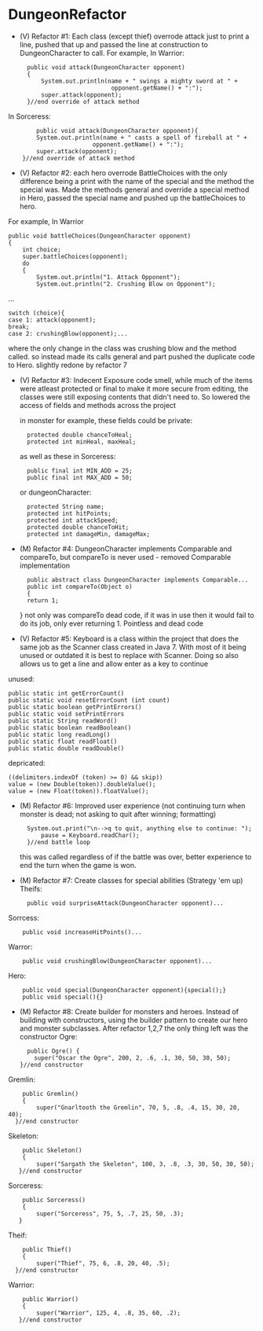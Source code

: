 # DungeonRefactor
- (V) Refactor #1: Each class (except thief) overrode attack just to print a line, pushed that up and passed the line at construction to DungeonCharacter to call.
For example, 
In Warrior:

		public void attack(DungeonCharacter opponent)
		{
			System.out.println(name + " swings a mighty sword at " +
								opponent.getName() + ":");
			super.attack(opponent);
		}//end override of attack method
In Sorceress:
	
			public void attack(DungeonCharacter opponent){
			System.out.println(name + " casts a spell of fireball at " +
							opponent.getName() + ":");
			super.attack(opponent);
		}//end override of attack method


- (V) Refactor #2: each hero overrode BattleChoices with the only difference being a print with the name of the special and the method the special was. Made the methods general and override a special method in Hero, passed the special name and pushed up the battleChoices to hero.

For example, 
In Warrior

	public void battleChoices(DungeonCharacter opponent)
	{
		int choice;
		super.battleChoices(opponent);
		do
		{
		    System.out.println("1. Attack Opponent");
		    System.out.println("2. Crushing Blow on Opponent");
...

	switch (choice){
	case 1: attack(opponent);
	break;
	case 2: crushingBlow(opponent);...
where the only change in the class was crushing blow and the method called. so instead made its calls general and part pushed the duplicate code to Hero. slightly redone by refactor 7


- (V) Refactor #3: Indecent Exposure code smell, while much of the items were atleast protected or final to make it more secure from editing, the classes were still exposing contents that didn't need to. So lowered the access of fields and methods across the project

  in monster for example, these fields could be private:
  
  		protected double chanceToHeal;
		protected int minHeal, maxHeal; 
  
  as well as these in Sorceress:
  
  		public final int MIN_ADD = 25;
		public final int MAX_ADD = 50;
  
  or dungeonCharacter:
  
  		protected String name;
  		protected int hitPoints;
  		protected int attackSpeed;
  		protected double chanceToHit;
  		protected int damageMin, damageMax;
  
- (M) Refactor #4: DungeonCharacter implements Comparable and compareTo, but compareTo is never used - removed Comparable implementation

		public abstract class DungeonCharacter implements Comparable...
		public int compareTo(Object o)
		{
		return 1;
	}
not only was compareTo dead code, if it was in use then it would fail to do its job, only ever returning 1. Pointless and dead code

- (V) Refactor #5: Keyboard is a class within the project that does the same job as the Scanner class created in Java 7. With most of it being unused or outdated it is best to replace with Scanner. Doing so also allows us to get a line and allow enter as a key to continue

unused:

	public static int getErrorCount()
	public static void resetErrorCount (int count)
	public static boolean getPrintErrors()
	public static void setPrintErrors
	public static String readWord()
	public static boolean readBoolean()
	public static long readLong()
	public static float readFloat()
	public static double readDouble()

depricated:

	((delimiters.indexOf (token) >= 0) && skip))
	value = (new Double(token)).doubleValue();
	value = (new Float(token)).floatValue();

- (M) Refactor #6: Improved user experience (not continuing turn when monster is dead; not asking to quit after winning; formatting)

		System.out.print("\n-->q to quit, anything else to continue: ");
			pause = Keyboard.readChar();
		}//end battle loop
    this was called regardless of if the battle was over, better experience to end the turn when the game is won.
- (M) Refactor #7: Create classes for special abilities (Strategy 'em up)
Theifs: 

		public void surpriseAttack(DungeonCharacter opponent)...
Sorrcess: 

		public void increaseHitPoints()...
Warror: 

		public void crushingBlow(DungeonCharacter opponent)...
Hero: 

		public void special(DungeonCharacter opponent){special();}
   		public void special(){}
- (M) Refactor #8: Create builder for monsters and heroes. Instead of building with constructors, using the builder pattern to create our hero and monster subclasses. After refactor 1,2,7 the only thing left was the constructor
Ogre: 

		public Ogre() {
  	      super("Oscar the Ogre", 200, 2, .6, .1, 30, 50, 30, 50);
  	  }//end constructor
Gremlin:     

		public Gremlin()
		{
			super("Gnarltooth the Gremlin", 70, 5, .8, .4, 15, 30, 20, 40);
  	  }//end constructor
Skeleton:     

		public Skeleton()
		{
			super("Sargath the Skeleton", 100, 3, .8, .3, 30, 50, 30, 50);
 	   }//end constructor
Sorceress: 

		public Sorceress()
		{
			super("Sorceress", 75, 5, .7, 25, 50, .3);
 	   }
Theif:  

		public Thief()
		{
			super("Thief", 75, 6, .8, 20, 40, .5);
  	  }//end constructor
Warrior: 
	
		public Warrior()
		{
			super("Warrior", 125, 4, .8, 35, 60, .2);
 	   }//end constructor

